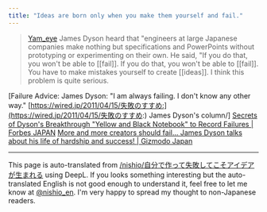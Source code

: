 ```yaml
---
title: "Ideas are born only when you make them yourself and fail."
---
```


> [Yam_eye](https://twitter.com/Yam_eye/status/1386684472905527306) James Dyson heard that "engineers at large Japanese companies make nothing but specifications and PowerPoints without prototyping or experimenting on their own.
> He said, "If you do that, you won't be able to [[fail]]. If you do that, you won't be able to [[fail]]. You have to make mistakes yourself to create [[ideas]].
> I think this problem is quite serious.

[Failure Advice: James Dyson: "I am always failing. I don't know any other way." [https://wired.jp/2011/04/15/失敗のすすめ:](https://wired.jp/2011/04/15/失敗のすすめ:) James Dyson's column/]
[Secrets of Dyson's Breakthrough "Yellow and Black Notebook" to Record Failures | Forbes JAPAN](https://forbesjapan.com/articles/detail/14479)
[More and more creators should fail... James Dyson talks about his life of hardship and success! | Gizmodo Japan](https://www.gizmodo.jp/2012/04/praising-failure-james-dyson-talks-vacuums-5127-prototypes.html)

---
This page is auto-translated from [/nishio/自分で作って失敗してこそアイデアが生まれる](https://scrapbox.io/nishio/自分で作って失敗してこそアイデアが生まれる) using DeepL. If you looks something interesting but the auto-translated English is not good enough to understand it, feel free to let me know at [@nishio_en](https://twitter.com/nishio_en). I'm very happy to spread my thought to non-Japanese readers.